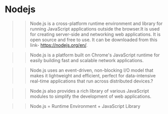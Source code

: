 # Nodejs

>> Node.js is a cross-platform runtime environment and library for running JavaScript applications outside the browser.It is used for 
>> creating server-side and networking web applications. It is open source and free to use. It can be downloaded from this link- https://nodejs.org/en/.

>> Node.js is a platform built on Chrome's JavaScript runtime for easily building fast and scalable network applications. 

>> Node.js uses an event-driven, non-blocking I/O model that makes it lightweight and efficient, perfect for data-intensive 
real-time applications that run across distributed devices.?

>> Node.js also provides a rich library of various JavaScript modules to simplify the development of web applications.

>>Node.js = Runtime Environment + JavaScript Library
